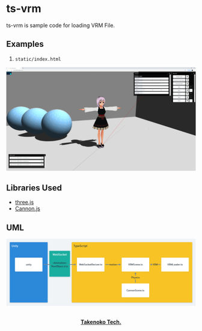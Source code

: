 # ts-vrm

ts-vrm is sample code for loading VRM File.

## Examples

1. `static/index.html`

![ts-vrm](./.github/snapshot.png)

## Libraries Used

-   [three.js](https://threejs.org/)
-   [Cannon.js](http://www.cannonjs.org/)

## UML

![uml](./.github/uml.png)

<p align="center">
  <br>
  <a href=""><strong>Takenoko Tech.</strong></a>
</p>
